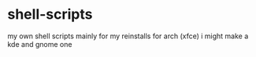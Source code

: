 # shell-scripts

my own shell scripts mainly for my reinstalls for arch (xfce) i might make a kde and gnome one
